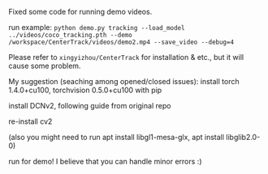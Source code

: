 Fixed some code for running demo videos.

run example: `python demo.py tracking --load_model ../videos/coco_tracking.pth --demo /workspace/CenterTrack/videos/demo2.mp4 --save_video --debug=4`

Please refer to `xingyizhou/CenterTrack` for installation & etc., but it will cause some problem.

My suggestion (seaching among opened/closed issues):
install torch 1.4.0+cu100, torchvision 0.5.0+cu100 with pip

install DCNv2, following guide from original repo

re-install cv2

(also you might need to run apt install libgl1-mesa-glx, apt install libglib2.0-0)

run for demo! I believe that you can handle minor errors :)
